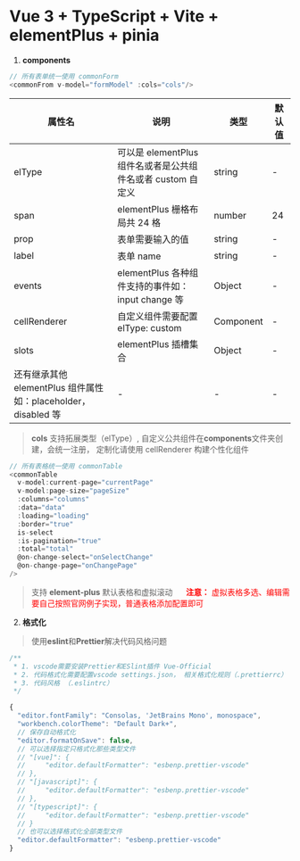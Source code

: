 # Vue 3 + TypeScript + Vite + elementPlus + pinia

1. **components**

```js
// 所有表单统一使用 commonForm
<commonFrom v-model="formModel" :cols="cols"/>
```

| 属性名                                                        | 说明                                                        | 类型      | 默认值 |
| ------------------------------------------------------------- | ----------------------------------------------------------- | --------- | ------ |
| elType                                                        | 可以是 elementPlus 组件名或者是公共组件名或者 custom 自定义 | string    | -      |
| span                                                          | elementPlus 栅格布局共 24 格                                | number    | 24     |
| prop                                                          | 表单需要输入的值                                            | string    | -      |
| label                                                         | 表单 name                                                   | string    | -      |
| events                                                        | elementPlus 各种组件支持的事件如：input change 等           | Object    | -      |
| cellRenderer                                                  | 自定义组件需要配置 elType: custom                           | Component | -      |
| slots                                                         | elementPlus 插槽集合                                        | Object    | -      |
| 还有继承其他 elementPlus 组件属性如：placeholder，disabled 等 | -                                                           | -         | -      |

> **cols** 支持拓展类型（elType）, 自定义公共组件在**components**文件夹创建，会统一注册， 定制化请使用 cellRenderer 构建个性化组件

```js
// 所有表格统一使用 commonTable
<commonTable
  v-model:current-page="currentPage"
  v-model:page-size="pageSize"
  :columns="columns"
  :data="data"
  :loading="loading"
  :border="true"
  is-select
  :is-pagination="true"
  :total="total"
  @on-change-select="onSelectChange"
  @on-change-page="onChangePage"
/>
```

> 支持 **element-plus** 默认表格和虚拟滚动 <span style=" margin-left: 20px;color: red;">**注意：** 虚拟表格多选、编辑需要自己按照官网例子实现，普通表格添加配置即可</span>

2. **格式化**

> 使用**eslint**和**Prettier**解决代码风格问题

```js
/**
 * 1. vscode需要安装Prettier和ESlint插件 Vue-Official
 * 2. 代码格式化需要配置vscode settings.json， 相关格式化规则（.prettierrc）
 * 3. 代码风格 （.eslintrc）
 */

{
  "editor.fontFamily": "Consolas, 'JetBrains Mono', monospace",
  "workbench.colorTheme": "Default Dark+",
  // 保存自动格式化
  "editor.formatOnSave": false,
  // 可以选择指定只格式化那些类型文件
  // "[vue]": {
  //     "editor.defaultFormatter": "esbenp.prettier-vscode"
  // },
  // "[javascript]": {
  //     "editor.defaultFormatter": "esbenp.prettier-vscode"
  // },
  // "[typescript]": {
  //     "editor.defaultFormatter": "esbenp.prettier-vscode"
  // }
  // 也可以选择格式化全部类型文件
  "editor.defaultFormatter": "esbenp.prettier-vscode"
}
```
